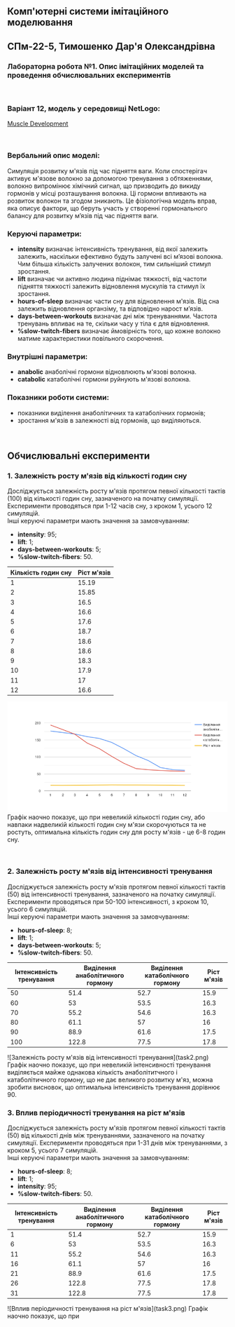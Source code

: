 ## Комп'ютерні системи імітаційного моделювання
## СПм-22-5, **Тимошенко Дар'я Олександрівна**
### Лабораторна робота №**1**. Опис імітаційних моделей та проведення обчислювальних експериментів

<br>

### Варіант 12, модель у середовищі NetLogo:
[Muscle Development](http://www.netlogoweb.org/launch#http://www.netlogoweb.org/assets/modelslib/Sample%20Models/Biology/Muscle%20Development.nlogo)

<br>

### Вербальний опис моделі:
Симуляція розвитку м'язів під час підняття ваги. Коли спостерігач активує м'язове волокно за допомогою тренування з обтяженнями, волокно випромінює хімічний сигнал, що призводить до викиду гормонів у місці розташування волокна. Ці гормони впливають на розвиток волокон та згодом зникають. Це фізіологічна модель вправ, яка описує фактори, що беруть участь у створенні гормонального балансу для розвитку м’язів під час підняття ваги.

### Керуючі параметри:
- **intensity** визначає інтенсивність тренування, від якої залежить залежить, наскільки ефективно будуть залучені всі м’язові волокна. Чим більша кількість залучених волокон, тим сильніший стимул зростання.
- **lift** визначає чи активно людина піднімає тяжкості, від частоти підняття тяжкості залежить відновлення мускулів та стимул їх зростання.
- **hours-of-sleep** визначає части сну для відновлення м'язів. Від сна залежить відновлення органзіму, та відповідно нарост м’язів.
- **days-between-workouts** визначає дні між тренуваннями. Частота тренувань впливає на те, скільки часу у тіла є для відновлення.
- **%slow-twitch-fibers** визначає ймовірність того, що кожне волокно матиме характеристики повільного скорочення.
  
### Внутрішні параметри:
- **anabolic** анаболічні гормони відновлюють м'язові волокна.
- **catabolic** катаболічні гормони руйнують м'язові волокна.
  
### Показники роботи системи:
- показники виділення анаболітичних та катаболічних гормонів;
- зростання м'язів в залежності від гормонів, що виділяються.

<br>

## Обчислювальні експерименти

### 1. Залежність росту м'язів від кількості годин сну
Досліджується залежність росту м'язів протягом певної кількості тактів (100) від кількості годин сну, зазначеного на початку симуляції.
Експерименти проводяться при 1-12 часів сну, з кроком 1, усього 12 симуляцій.  
Інші керуючі параметри мають значення за замовчуванням:
- **intensity**: 95;
- **lift**: 1;
- **days-between-workouts**: 5;
- **%slow-twitch-fibers**: 50.

<table>
<thead>
<tr><th>Кількість годин сну</th><th>Ріст м'язів</th></tr>
</thead>
<tbody>
<tr><td>1</td><td>15.19</td></tr>
<tr><td>2</td><td>15.85</td></tr>
<tr><td>3</td><td>16.5</td></tr>
<tr><td>4</td><td>16.6</td></tr>
<tr><td>5</td><td>17.6</td></tr>
<tr><td>6</td><td>18.7</td></tr>
<tr><td>7</td><td>18.6</td></tr>
<tr><td>8</td><td>18.6</td></tr>
<tr><td>9</td><td>18.3</td></tr>
<tr><td>10</td><td>17.9</td></tr>
<tr><td>11</td><td>17</td></tr>
<tr><td>12</td><td>16.6</td></tr>
</tbody>
</table>

![Залежність росту м'язів від кількості годин сну](task1.png)
Графік наочно показує, що при невеликій кількості годин сну, або навпаки надвеликій кількості годин сну м'язи скорочуються та не ростуть, оптимальна кількість годин сну для росту м'язів - це 6-8 годин сну.

<br>

### 2. Залежність росту м'язів від інтенсивності тренування
Досліджується залежність росту м'язів протягом певної кількості тактів (50) від інтенсивності тренування, зазначеного на початку симуляції.
Експерименти проводяться при 50-100 інтенсивності, з кроком 10, усього 6 симуляцій.  
Інші керуючі параметри мають значення за замовчуванням:
- **hours-of-sleep**: 8;
- **lift**: 1;
- **days-between-workouts**: 5;
- **%slow-twitch-fibers**: 50.

<table>
<thead>
<tr><th>Інтенсивність тренування</th><th>Виділення анаболітичного гормону</th><th>Виділення катаболічного гормону</th><th>Ріст м'язів</th></tr>
</thead>
<tbody>
<tr><td>50</td><td>51.4</td><td>52.7</td><td>15.9</td></tr>
<tr><td>60</td><td>53</td><td>53.5</td><td>16.3</td></tr>
<tr><td>70</td><td>55.2</td><td>54.6</td><td>16.3</td></tr>
<tr><td>80</td><td>61.1</td><td>57</td><td>16</td></tr>
<tr><td>90</td><td>88.9</td><td>61.6</td><td>17.5</td></tr>
<tr><td>100</td><td>122.8</td><td>77.5</td><td>17.8</td></tr>
</tbody>
</table>
![Залежність росту м'язів від інтенсивності тренування](task2.png)
Графік наочно показує, що при невеликій інтенсивності тренування виділяється майже однакова кількість анаболітитчного і катаболітичного гормону, що не дає великого розвитку м'яз, можна зробити висновок, що оптимальна інтенсивність тренування дорівнює 90.

<br>

### 3. Вплив періодичності тренування на ріст м'язів
Досліджується залежність росту м'язів протягом певної кількості тактів (50) від кількості днів між тренуваннями, зазначеного на початку симуляції.
Експерименти проводяться при 1-31 днів між тренуваннями, з кроком 5, усього 7 симуляцій.  
Інші керуючі параметри мають значення за замовчуванням:
- **hours-of-sleep**: 8;
- **lift**: 1;
- **intensity**: 95;
- **%slow-twitch-fibers**: 50.

<table>
<thead>
<tr><th>Інтенсивність тренування</th><th>Виділення анаболітичного гормону</th><th>Виділення катаболічного гормону</th><th>Ріст м'язів</th></tr>
</thead>
<tbody>
<tr><td>1</td><td>51.4</td><td>52.7</td><td>15.9</td></tr>
<tr><td>6</td><td>53</td><td>53.5</td><td>16.3</td></tr>
<tr><td>11</td><td>55.2</td><td>54.6</td><td>16.3</td></tr>
<tr><td>16</td><td>61.1</td><td>57</td><td>16</td></tr>
<tr><td>21</td><td>88.9</td><td>61.6</td><td>17.5</td></tr>
<tr><td>26</td><td>122.8</td><td>77.5</td><td>17.8</td></tr>
<tr><td>31</td><td>122.8</td><td>77.5</td><td>17.8</td></tr>
</tbody>
</table>
![Вплив періодичності тренування на ріст м'язів](task3.png)
Графік наочно показує, що при 

